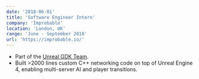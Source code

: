 ```yaml
---
date: '2018-06-01'
title: 'Software Engineer Intern'
company: 'Improbable'
location: 'London, UK'
range: 'June - September 2018'
url: 'https://improbable.io/'
---
```


- Part of the [Unreal GDK Team](https://github.com/spatialos/UnrealGDK).
- Built >2000 lines custom C++ networking code on top of Unreal Engine 4, enabling multi-server AI and player transitions.
